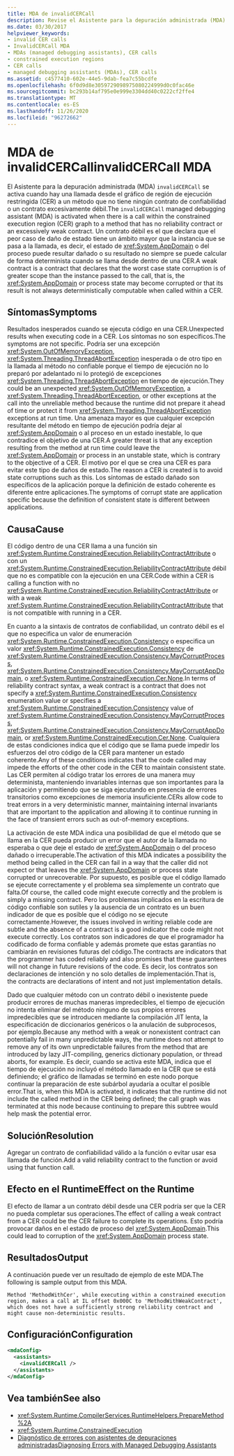 ```yaml
---
title: MDA de invalidCERCall
description: Revise el Asistente para la depuración administrada (MDA) invalidCERCall, que se activa si hay una llamada no válida en el gráfico de la región de ejecución restringida (CER).
ms.date: 03/30/2017
helpviewer_keywords:
- invalid CER calls
- InvalidCERCall MDA
- MDAs (managed debugging assistants), CER calls
- constrained execution regions
- CER calls
- managed debugging assistants (MDAs), CER calls
ms.assetid: c4577410-602e-44e5-9dab-fea7c55bcdfe
ms.openlocfilehash: 6f0d9d8e3059729098975080224999d0c0fac46e
ms.sourcegitcommit: bc293b14af795e0e999e3304dd40c0222cf2ffe4
ms.translationtype: MT
ms.contentlocale: es-ES
ms.lasthandoff: 11/26/2020
ms.locfileid: "96272662"
---
```

# <a name="invalidcercall-mda"></a><span data-ttu-id="2a370-103">MDA de invalidCERCall</span><span class="sxs-lookup"><span data-stu-id="2a370-103">invalidCERCall MDA</span></span>

<span data-ttu-id="2a370-104">El Asistente para la depuración administrada (MDA) `invalidCERCall` se activa cuando hay una llamada desde el gráfico de región de ejecución restringida (CER) a un método que no tiene ningún contrato de confiabilidad o un contrato excesivamente débil.</span><span class="sxs-lookup"><span data-stu-id="2a370-104">The `invalidCERCall` managed debugging assistant (MDA) is activated when there is a call within the constrained execution region (CER) graph to a method that has no reliability contract or an excessively weak contract.</span></span> <span data-ttu-id="2a370-105">Un contrato débil es el que declara que el peor caso de daño de estado tiene un ámbito mayor que la instancia que se pasa a la llamada, es decir, el estado de <xref:System.AppDomain> o del proceso puede resultar dañado o su resultado no siempre se puede calcular de forma determinista cuando se llama desde dentro de una CER.</span><span class="sxs-lookup"><span data-stu-id="2a370-105">A weak contract is a contract that declares that the worst case state corruption is of greater scope than the instance passed to the call, that is, the <xref:System.AppDomain> or process state may become corrupted or that its result is not always deterministically computable when called within a CER.</span></span>  
  
## <a name="symptoms"></a><span data-ttu-id="2a370-106">Síntomas</span><span class="sxs-lookup"><span data-stu-id="2a370-106">Symptoms</span></span>  

 <span data-ttu-id="2a370-107">Resultados inesperados cuando se ejecuta código en una CER.</span><span class="sxs-lookup"><span data-stu-id="2a370-107">Unexpected results when executing code in a CER.</span></span> <span data-ttu-id="2a370-108">Los síntomas no son específicos.</span><span class="sxs-lookup"><span data-stu-id="2a370-108">The symptoms are not specific.</span></span> <span data-ttu-id="2a370-109">Podría ser una excepción <xref:System.OutOfMemoryException>, <xref:System.Threading.ThreadAbortException> inesperada o de otro tipo en la llamada al método no confiable porque el tiempo de ejecución no lo preparó por adelantado ni lo protegió de excepciones <xref:System.Threading.ThreadAbortException> en tiempo de ejecución.</span><span class="sxs-lookup"><span data-stu-id="2a370-109">They could be an unexpected <xref:System.OutOfMemoryException>, a <xref:System.Threading.ThreadAbortException>, or other exceptions at the call into the unreliable method because the runtime did not prepare it ahead of time or protect it from <xref:System.Threading.ThreadAbortException> exceptions at run time.</span></span> <span data-ttu-id="2a370-110">Una amenaza mayor es que cualquier excepción resultante del método en tiempo de ejecución podría dejar al <xref:System.AppDomain> o al proceso en un estado inestable, lo que contradice el objetivo de una CER.</span><span class="sxs-lookup"><span data-stu-id="2a370-110">A greater threat is that any exception resulting from the method at run time could leave the <xref:System.AppDomain> or process in an unstable state, which is contrary to the objective of a CER.</span></span> <span data-ttu-id="2a370-111">El motivo por el que se crea una CER es para evitar este tipo de daños de estado.</span><span class="sxs-lookup"><span data-stu-id="2a370-111">The reason a CER is created is to avoid state corruptions such as this.</span></span> <span data-ttu-id="2a370-112">Los síntomas de estado dañado son específicos de la aplicación porque la definición de estado coherente es diferente entre aplicaciones.</span><span class="sxs-lookup"><span data-stu-id="2a370-112">The symptoms of corrupt state are application specific because the definition of consistent state is different between applications.</span></span>  
  
## <a name="cause"></a><span data-ttu-id="2a370-113">Causa</span><span class="sxs-lookup"><span data-stu-id="2a370-113">Cause</span></span>  

 <span data-ttu-id="2a370-114">El código dentro de una CER llama a una función sin <xref:System.Runtime.ConstrainedExecution.ReliabilityContractAttribute> o con un <xref:System.Runtime.ConstrainedExecution.ReliabilityContractAttribute> débil que no es compatible con la ejecución en una CER.</span><span class="sxs-lookup"><span data-stu-id="2a370-114">Code within a CER is calling a function with no <xref:System.Runtime.ConstrainedExecution.ReliabilityContractAttribute> or with a weak <xref:System.Runtime.ConstrainedExecution.ReliabilityContractAttribute> that is not compatible with running in a CER.</span></span>  
  
 <span data-ttu-id="2a370-115">En cuanto a la sintaxis de contratos de confiabilidad, un contrato débil es el que no especifica un valor de enumeración <xref:System.Runtime.ConstrainedExecution.Consistency> o especifica un valor <xref:System.Runtime.ConstrainedExecution.Consistency> de <xref:System.Runtime.ConstrainedExecution.Consistency.MayCorruptProcess>, <xref:System.Runtime.ConstrainedExecution.Consistency.MayCorruptAppDomain>, o <xref:System.Runtime.ConstrainedExecution.Cer.None>.</span><span class="sxs-lookup"><span data-stu-id="2a370-115">In terms of reliability contract syntax, a weak contract is a contract that does not specify a <xref:System.Runtime.ConstrainedExecution.Consistency> enumeration value or specifies a <xref:System.Runtime.ConstrainedExecution.Consistency> value of <xref:System.Runtime.ConstrainedExecution.Consistency.MayCorruptProcess>, <xref:System.Runtime.ConstrainedExecution.Consistency.MayCorruptAppDomain>, or <xref:System.Runtime.ConstrainedExecution.Cer.None>.</span></span> <span data-ttu-id="2a370-116">Cualquiera de estas condiciones indica que el código que se llama puede impedir los esfuerzos del otro código de la CER para mantener un estado coherente.</span><span class="sxs-lookup"><span data-stu-id="2a370-116">Any of these conditions indicates that the code called may impede the efforts of the other code in the CER to maintain consistent state.</span></span>  <span data-ttu-id="2a370-117">Las CER permiten al código tratar los errores de una manera muy determinista, manteniendo invariables internas que son importantes para la aplicación y permitiendo que se siga ejecutando en presencia de errores transitorios como excepciones de memoria insuficiente.</span><span class="sxs-lookup"><span data-stu-id="2a370-117">CERs allow code to treat errors in a very deterministic manner, maintaining internal invariants that are important to the application and allowing it to continue running in the face of transient errors such as out-of-memory exceptions.</span></span>  
  
 <span data-ttu-id="2a370-118">La activación de este MDA indica una posibilidad de que el método que se llama en la CER pueda producir un error que el autor de la llamada no esperaba o que deje el estado de <xref:System.AppDomain> o del proceso dañado o irrecuperable.</span><span class="sxs-lookup"><span data-stu-id="2a370-118">The activation of this MDA indicates a possibility the method being called in the CER can fail in a way that the caller did not expect or that leaves the <xref:System.AppDomain> or process state corrupted or unrecoverable.</span></span> <span data-ttu-id="2a370-119">Por supuesto, es posible que el código llamado se ejecute correctamente y el problema sea simplemente un contrato que falta.</span><span class="sxs-lookup"><span data-stu-id="2a370-119">Of course, the called code might execute correctly and the problem is simply a missing contract.</span></span> <span data-ttu-id="2a370-120">Pero los problemas implicados en la escritura de código confiable son sutiles y la ausencia de un contrato es un buen indicador de que es posible que el código no se ejecute correctamente.</span><span class="sxs-lookup"><span data-stu-id="2a370-120">However, the issues involved in writing reliable code are subtle and the absence of a contract is a good indicator the code might not execute correctly.</span></span> <span data-ttu-id="2a370-121">Los contratos son indicadores de que el programador ha codificado de forma confiable y además promete que estas garantías no cambiarán en revisiones futuras del código.</span><span class="sxs-lookup"><span data-stu-id="2a370-121">The contracts are indicators that the programmer has coded reliably and also promises that these guarantees will not change in future revisions of the code.</span></span>  <span data-ttu-id="2a370-122">Es decir, los contratos son declaraciones de intención y no solo detalles de implementación.</span><span class="sxs-lookup"><span data-stu-id="2a370-122">That is, the contracts are declarations of intent and not just implementation details.</span></span>  
  
 <span data-ttu-id="2a370-123">Dado que cualquier método con un contrato débil o inexistente puede producir errores de muchas maneras impredecibles, el tiempo de ejecución no intenta eliminar del método ninguno de sus propios errores impredecibles que se introducen mediante la compilación JIT lenta, la especificación de diccionarios genéricos o la anulación de subprocesos, por ejemplo.</span><span class="sxs-lookup"><span data-stu-id="2a370-123">Because any method with a weak or nonexistent contract can potentially fail in many unpredictable ways, the runtime does not attempt to remove any of its own unpredictable failures from the method  that are introduced by lazy JIT-compiling, generics dictionary population, or thread aborts, for example.</span></span> <span data-ttu-id="2a370-124">Es decir, cuando se activa este MDA, indica que el tiempo de ejecución no incluyó el método llamado en la CER que se está definiendo; el gráfico de llamadas se terminó en este nodo porque continuar la preparación de este subárbol ayudaría a ocultar el posible error.</span><span class="sxs-lookup"><span data-stu-id="2a370-124">That is, when this MDA is activated, it indicates that the runtime did not include the called method in the CER being defined; the call graph was terminated at this node because continuing to prepare this subtree would help mask the potential error.</span></span>  
  
## <a name="resolution"></a><span data-ttu-id="2a370-125">Solución</span><span class="sxs-lookup"><span data-stu-id="2a370-125">Resolution</span></span>  

 <span data-ttu-id="2a370-126">Agregar un contrato de confiabilidad válido a la función o evitar usar esa llamada de función.</span><span class="sxs-lookup"><span data-stu-id="2a370-126">Add a valid reliability contract to the function or avoid using that function call.</span></span>  
  
## <a name="effect-on-the-runtime"></a><span data-ttu-id="2a370-127">Efecto en el Runtime</span><span class="sxs-lookup"><span data-stu-id="2a370-127">Effect on the Runtime</span></span>  

 <span data-ttu-id="2a370-128">El efecto de llamar a un contrato débil desde una CER podría ser que la CER no pueda completar sus operaciones.</span><span class="sxs-lookup"><span data-stu-id="2a370-128">The effect of calling a weak contract from a CER could be the CER failure to complete its operations.</span></span> <span data-ttu-id="2a370-129">Esto podría provocar daños en el estado de proceso del <xref:System.AppDomain>.</span><span class="sxs-lookup"><span data-stu-id="2a370-129">This could lead to corruption of the <xref:System.AppDomain> process state.</span></span>  
  
## <a name="output"></a><span data-ttu-id="2a370-130">Resultados</span><span class="sxs-lookup"><span data-stu-id="2a370-130">Output</span></span>  

 <span data-ttu-id="2a370-131">A continuación puede ver un resultado de ejemplo de este MDA.</span><span class="sxs-lookup"><span data-stu-id="2a370-131">The following is sample output from this MDA.</span></span>  
  
 `Method 'MethodWithCer', while executing within a constrained execution region, makes a call at IL offset 0x000C to 'MethodWithWeakContract', which does not have a sufficiently strong reliability contract and might cause non-deterministic results.`  
  
## <a name="configuration"></a><span data-ttu-id="2a370-132">Configuración</span><span class="sxs-lookup"><span data-stu-id="2a370-132">Configuration</span></span>  
  
```xml  
<mdaConfig>  
  <assistants>  
    <invalidCERCall />  
  </assistants>  
</mdaConfig>  
```  
  
## <a name="see-also"></a><span data-ttu-id="2a370-133">Vea también</span><span class="sxs-lookup"><span data-stu-id="2a370-133">See also</span></span>

- <xref:System.Runtime.CompilerServices.RuntimeHelpers.PrepareMethod%2A>
- <xref:System.Runtime.ConstrainedExecution>
- [<span data-ttu-id="2a370-134">Diagnóstico de errores con asistentes de depuraciones administradas</span><span class="sxs-lookup"><span data-stu-id="2a370-134">Diagnosing Errors with Managed Debugging Assistants</span></span>](diagnosing-errors-with-managed-debugging-assistants.md)
